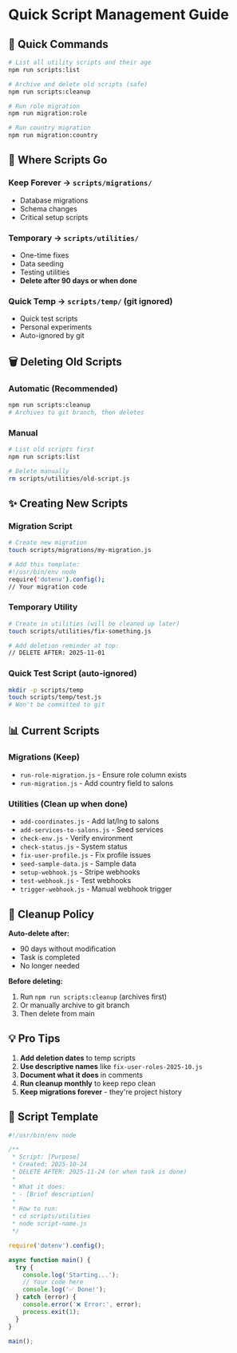 # Quick Script Management Guide

## 🎯 Quick Commands

```bash
# List all utility scripts and their age
npm run scripts:list

# Archive and delete old scripts (safe)
npm run scripts:cleanup

# Run role migration
npm run migration:role

# Run country migration
npm run migration:country
```

## 📁 Where Scripts Go

### Keep Forever → `scripts/migrations/`
- Database migrations
- Schema changes
- Critical setup scripts

### Temporary → `scripts/utilities/`
- One-time fixes
- Data seeding
- Testing utilities
- **Delete after 90 days or when done**

### Quick Temp → `scripts/temp/` (git ignored)
- Quick test scripts
- Personal experiments
- Auto-ignored by git

## 🗑️ Deleting Old Scripts

### Automatic (Recommended)
```bash
npm run scripts:cleanup
# Archives to git branch, then deletes
```

### Manual
```bash
# List old scripts first
npm run scripts:list

# Delete manually
rm scripts/utilities/old-script.js
```

## ✨ Creating New Scripts

### Migration Script
```bash
# Create new migration
touch scripts/migrations/my-migration.js

# Add this template:
#!/usr/bin/env node
require('dotenv').config();
// Your migration code
```

### Temporary Utility
```bash
# Create in utilities (will be cleaned up later)
touch scripts/utilities/fix-something.js

# Add deletion reminder at top:
// DELETE AFTER: 2025-11-01
```

### Quick Test Script (auto-ignored)
```bash
mkdir -p scripts/temp
touch scripts/temp/test.js
# Won't be committed to git
```

## 📊 Current Scripts

### Migrations (Keep)
- `run-role-migration.js` - Ensure role column exists
- `run-migration.js` - Add country field to salons

### Utilities (Clean up when done)
- `add-coordinates.js` - Add lat/lng to salons
- `add-services-to-salons.js` - Seed services
- `check-env.js` - Verify environment
- `check-status.js` - System status
- `fix-user-profile.js` - Fix profile issues
- `seed-sample-data.js` - Sample data
- `setup-webhook.js` - Stripe webhooks
- `test-webhook.js` - Test webhooks
- `trigger-webhook.js` - Manual webhook trigger

## 🔧 Cleanup Policy

**Auto-delete after:**
- 90 days without modification
- Task is completed
- No longer needed

**Before deleting:**
1. Run `npm run scripts:cleanup` (archives first)
2. Or manually archive to git branch
3. Then delete from main

## 💡 Pro Tips

1. **Add deletion dates** to temp scripts
2. **Use descriptive names** like `fix-user-roles-2025-10.js`
3. **Document what it does** in comments
4. **Run cleanup monthly** to keep repo clean
5. **Keep migrations forever** - they're project history

## 📝 Script Template

```javascript
#!/usr/bin/env node

/**
 * Script: [Purpose]
 * Created: 2025-10-24
 * DELETE AFTER: 2025-11-24 (or when task is done)
 * 
 * What it does:
 * - [Brief description]
 * 
 * How to run:
 * cd scripts/utilities
 * node script-name.js
 */

require('dotenv').config();

async function main() {
  try {
    console.log('Starting...');
    // Your code here
    console.log('✅ Done!');
  } catch (error) {
    console.error('❌ Error:', error);
    process.exit(1);
  }
}

main();
```

